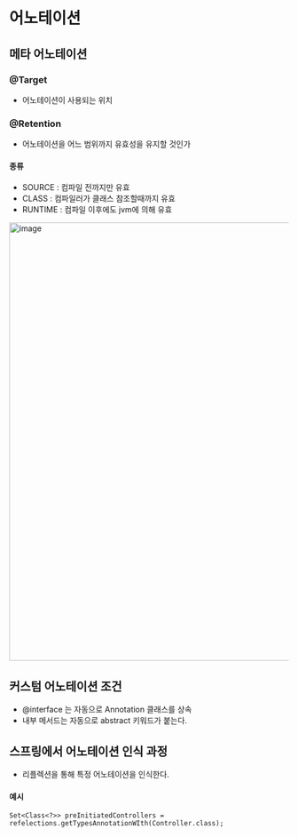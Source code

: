 # 어노테이션

## 메타 어노테이션
### @Target
 * 어노테이션이 사용되는 위치

### @Retention
 * 어노테이션을 어느 범위까지 유효성을 유지할 것인가
#### 종류
 * SOURCE : 컴파일 전까지만 유효
 * CLASS : 컴파일러가 클래스 참조할때까지 유효
 * RUNTIME : 컴파일 이후에도 jvm에 의해 유효

<img width="789" alt="image" src="https://github.com/user-attachments/assets/c0603cc3-d339-49f0-a8d8-0f97e933af88">


## 커스텀 어노테이션 조건
 * @interface 는 자동으로 Annotation 클래스를 상속
 * 내부 메서드는 자동으로 abstract 키워드가 붙는다.


## 스프링에서 어노테이션 인식 과정
 * 리플렉션을 통해 특정 어노테이션을 인식한다.
#### 예시
```
Set<Class<?>> preInitiatedControllers = refelections.getTypesAnnotationWIth(Controller.class);

```
